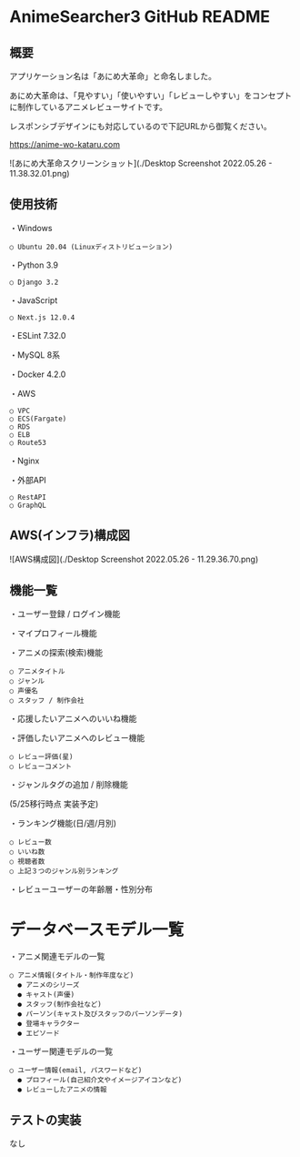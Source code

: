 # AnimeSearcher3 GitHub README

## 概要
アプリケーション名は「あにめ大革命」と命名しました。

あにめ大革命は、「見やすい」「使いやすい」「レビューしやすい」をコンセプトに制作しているアニメレビューサイトです。

レスポンシブデザインにも対応しているので下記URLから御覧ください。

https://anime-wo-kataru.com

![あにめ大革命スクリーンショット](./Desktop Screenshot 2022.05.26 - 11.38.32.01.png)

## 使用技術
・Windows

    ○ Ubuntu 20.04 (Linuxディストリビューション)
    
・Python 3.9

    ○ Django 3.2
    
・JavaScript

    ○ Next.js 12.0.4
    
・ESLint 7.32.0

・MySQL 8系

・Docker 4.2.0

・AWS

    ○ VPC
    ○ ECS(Fargate)
    ○ RDS
    ○ ELB
    ○ Route53
 
・Nginx

・外部API

    ○ RestAPI
    ○ GraphQL

## AWS(インフラ)構成図

![AWS構成図](./Desktop Screenshot 2022.05.26 - 11.29.36.70.png)

## 機能一覧

・ユーザー登録 / ログイン機能

・マイプロフィール機能

・アニメの探索(検索)機能

    ○ アニメタイトル
    ○ ジャンル
    ○ 声優名
    ○ スタッフ / 制作会社
    
・応援したいアニメへのいいね機能

・評価したいアニメへのレビュー機能

    ○ レビュー評価(星)
    ○ レビューコメント
    
・ジャンルタグの追加 / 削除機能


(5/25移行時点 実装予定)

・ランキング機能(日/週/月別)

    ○ レビュー数
    ○ いいね数
    ○ 視聴者数
    ○ 上記３つのジャンル別ランキング
  
・レビューユーザーの年齢層・性別分布


# データベースモデル一覧

・アニメ関連モデルの一覧

    ○ アニメ情報(タイトル・制作年度など)
      ● アニメのシリーズ
      ● キャスト(声優)
      ● スタッフ(制作会社など)
      ● パーソン(キャスト及びスタッフのパーソンデータ)
      ● 登場キャラクター
      ● エピソード

・ユーザー関連モデルの一覧

    ○ ユーザー情報(email, パスワードなど)
      ● プロフィール(自己紹介文やイメージアイコンなど)
      ● レビューしたアニメの情報

## テストの実装

なし
